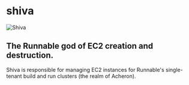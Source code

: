 # shiva

![Shiva](http://fc04.deviantart.net/fs71/i/2012/166/e/c/lord_shiva_by_satishverma-d53fzrp.jpg)

## The Runnable god of EC2 creation and destruction.

Shiva is responsible for managing EC2 instances for Runnable's single-tenant build and run clusters (the realm of Acheron). 



